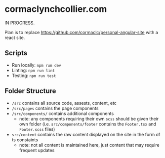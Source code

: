 # cormaclynchcollier.com

IN PROGRESS.

Plan is to replace https://github.com/cormaclc/personal-angular-site with a react site.

## Scripts

* Run locally: `npm run dev`
* Linting: `npm run lint`
* Testing: `npm run test`

## Folder Structure

* `/src` contains all source code, assests, content, etc
* `/src/pages` contains the page components
* `/src/components/` contains additional components
  * note: any components requiring their own `scss` should be given their own folder (i.e. `src/components/footer` contains the `Footer.tsx` and `Footer.scss` files)
* `src/content` contains the raw content displayed on the site in the form of ts constaints
  * note: not all content is maintained here, just content that may require frequent updates